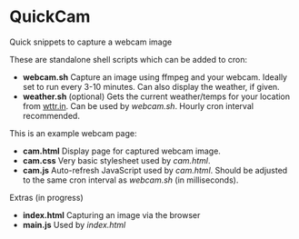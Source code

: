 # QuickCam
Quick snippets to capture a webcam image

These are standalone shell scripts which can be added to cron:
* **webcam.sh** Capture an image using ffmpeg and your webcam. Ideally set to run every 3-10 minutes. Can also display the weather, if given.
* **weather.sh** (optional) Gets the current weather/temps for your location from [wttr.in](https://wttr.in). Can be used by *webcam.sh*. Hourly cron interval recommended.

This is an example webcam page:
* **cam.html** Display page for captured webcam image.
* **cam.css** Very basic stylesheet used by *cam.html*.
* **cam.js** Auto-refresh JavaScript used by *cam.html*. Should be adjusted to the same cron interval as *webcam.sh* (in milliseconds).

Extras (in progress)
* **index.html** Capturing an image via the browser
* **main.js** Used by *index.html*

